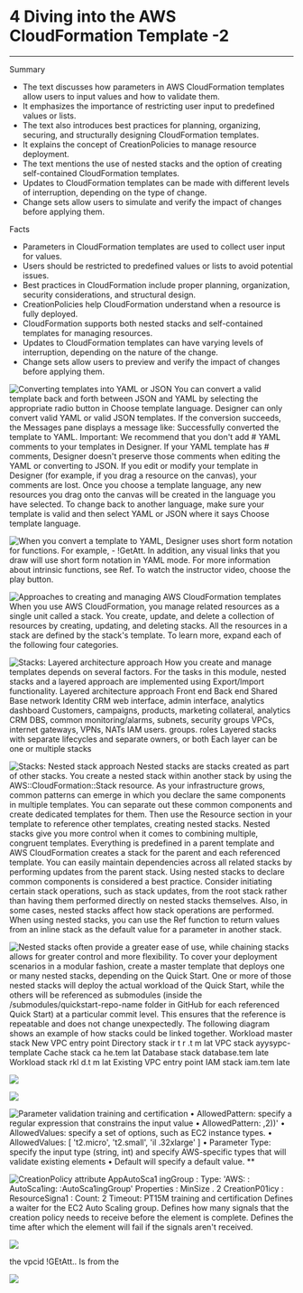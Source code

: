# 4 Diving into the AWS CloudFormation Template -2



---

Summary

- The text discusses how parameters in AWS CloudFormation templates allow users to input values and how to validate them.
- It emphasizes the importance of restricting user input to predefined values or lists.
- The text also introduces best practices for planning, organizing, securing, and structurally designing CloudFormation templates.
- It explains the concept of CreationPolicies to manage resource deployment.
- The text mentions the use of nested stacks and the option of creating self-contained CloudFormation templates.
- Updates to CloudFormation templates can be made with different levels of interruption, depending on the type of change.
- Change sets allow users to simulate and verify the impact of changes before applying them.

Facts

- Parameters in CloudFormation templates are used to collect user input for values.
- Users should be restricted to predefined values or lists to avoid potential issues.
- Best practices in CloudFormation include proper planning, organization, security considerations, and structural design.
- CreationPolicies help CloudFormation understand when a resource is fully deployed.
- CloudFormation supports both nested stacks and self-contained templates for managing resources.
- Updates to CloudFormation templates can have varying levels of interruption, depending on the nature of the change.
- Change sets allow users to preview and verify the impact of changes before applying them.





![Converting templates into YAML or JSON You can convert a valid template back and forth between JSON and YAML by selecting the appropriate radio button in Choose template language. Designer can only convert valid YAML or valid JSON templates. If the conversion succeeds, the Messages pane displays a message like: Successfully converted the template to YAML. Important: We recommend that you don't add # YAML comments to your templates in Designer. If your YAML template has # comments, Designer doesn't preserve those comments when editing the YAML or converting to JSON. If you edit or modify your template in Designer (for example, if you drag a resource on the canvas), your comments are lost. Once you choose a template language, any new resources you drag onto the canvas will be created in the language you have selected. To change back to another language, make sure your template is valid and then select YAML or JSON where it says Choose template language. ](../../../media/AWS-DevOps-Module-2-4-Diving-into-the-AWS-CloudFormation-Template--2-image1.png)



![When you convert a template to YAML, Designer uses short form notation for functions. For example, - !GetAtt. In addition, any visual links that you draw will use short form notation in YAML mode. For more information about intrinsic functions, see Ref. To watch the instructor video, choose the play button. ](../../../media/AWS-DevOps-Module-2-4-Diving-into-the-AWS-CloudFormation-Template--2-image2.png)



![Approaches to creating and managing AWS CloudFormation templates When you use AWS CloudFormation, you manage related resources as a single unit called a stack. You create, update, and delete a collection of resources by creating, updating, and deleting stacks. All the resources in a stack are defined by the stack's template. To learn more, expand each of the following four categories. ](../../../media/AWS-DevOps-Module-2-4-Diving-into-the-AWS-CloudFormation-Template--2-image3.png)



![Stacks: Layered architecture approach How you create and manage templates depends on several factors. For the tasks in this module, nested stacks and a layered approach are implemented using Export/lmport functionality. Layered architecture approach Front end Back end Shared Base network Identity CRM web interface, admin interface, analytics dashboard Customers, campaigns, products, marketing collateral, analytics CRM DBS, common monitoring/alarms, subnets, security groups VPCs, internet gateways, VPNs, NATs IAM users. groups. roles Layered stacks with separate lifecycles and separate owners, or both Each layer can be one or multiple stacks ](../../../media/AWS-DevOps-Module-2-4-Diving-into-the-AWS-CloudFormation-Template--2-image4.png)



![Stacks: Nested stack approach Nested stacks are stacks created as part of other stacks. You create a nested stack within another stack by using the AWS::CloudFormation::Stack resource. As your infrastructure grows, common patterns can emerge in which you declare the same components in multiple templates. You can separate out these common components and create dedicated templates for them. Then use the Resource section in your template to reference other templates, creating nested stacks. Nested stacks give you more control when it comes to combining multiple, congruent templates. Everything is predefined in a parent template and AWS CloudFormation creates a stack for the parent and each referenced template. You can easily maintain dependencies across all related stacks by performing updates from the parent stack. Using nested stacks to declare common components is considered a best practice. Consider initiating certain stack operations, such as stack updates, from the root stack rather than having them performed directly on nested stacks themselves. Also, in some cases, nested stacks affect how stack operations are performed. When using nested stacks, you can use the Ref function to return values from an inline stack as the default value for a parameter in another stack. ](../../../media/AWS-DevOps-Module-2-4-Diving-into-the-AWS-CloudFormation-Template--2-image5.png)



![Nested stacks often provide a greater ease of use, while chaining stacks allows for greater control and more flexibility. To cover your deployment scenarios in a modular fashion, create a master template that deploys one or many nested stacks, depending on the Quick Start. One or more of those nested stacks will deploy the actual workload of the Quick Start, while the others will be referenced as submodules (inside the /submodules/quickstart-repo-name folder in GitHub for each referenced Quick Start) at a particular commit level. This ensures that the reference is repeatable and does not change unexpectedly. The following diagram shows an example of how stacks could be linked together. Workload master stack New VPC entry point Directory stack ir t r .t m lat VPC stack ayysypc-template Cache stack ca he.tem lat Database stack database.tem late Workload stack rkl d.t m lat Existing VPC entry point IAM stack iam.tem late ](../../../media/AWS-DevOps-Module-2-4-Diving-into-the-AWS-CloudFormation-Template--2-image6.png)



![](../../../media/AWS-DevOps-Module-2-4-Diving-into-the-AWS-CloudFormation-Template--2-image7.png)



![](../../../media/AWS-DevOps-Module-2-4-Diving-into-the-AWS-CloudFormation-Template--2-image8.png)











![Parameter validation training and certification • AllowedPattern: specify a regular expression that constrains the input value • AllowedPattern: ,2))' • AllowedValues: specify a set of options, such as EC2 instance types. • AllowedValues: [ 't2.micro', 't2.small', 'il .32xlarge' ] • Parameter Type: specify the input type (string, int) and specify AWS-specific types that will validate existing elements • Default will specify a default value. ** ](../../../media/AWS-DevOps-Module-2-4-Diving-into-the-AWS-CloudFormation-Template--2-image9.png)







![CreationPolicy attribute AppAutoSca1 ingGroup : Type: 'AWS: : AutoSca1ing: :AutoSca1ingGroup' Properties : MinSize . 2 CreationP01icy : ResourceSigna1 : Count: 2 Timeout: PT15M training and certification Defines a waiter for the EC2 Auto Scaling group. Defines how many signals that the creation policy needs to receive before the element is complete. Defines the time after which the element will fail if the signals aren't received. ](../../../media/AWS-DevOps-Module-2-4-Diving-into-the-AWS-CloudFormation-Template--2-image10.png)

![](../../../media/AWS-DevOps-Module-2-4-Diving-into-the-AWS-CloudFormation-Template--2-image11.png)

the vpcid !GEtAtt.. Is from the

![](../../../media/AWS-DevOps-Module-2-4-Diving-into-the-AWS-CloudFormation-Template--2-image12.png)












